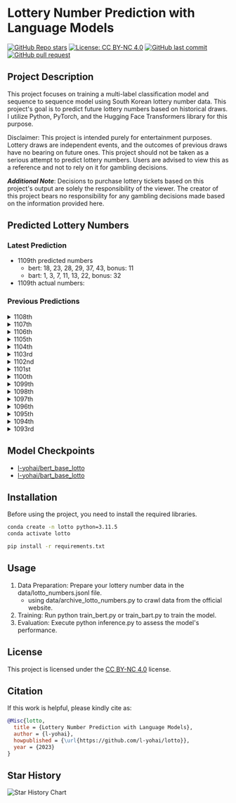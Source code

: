 # Lottery Number Prediction with Language Models

[![GitHub Repo stars](https://img.shields.io/github/stars/l-yohai/lotto?style=social)](https://github.com/l-yohai/lotto/stargazers)
[![License: CC BY-NC 4.0](https://img.shields.io/badge/License-CC_BY--NC_4.0-lightgrey.svg)](https://creativecommons.org/licenses/by-nc/4.0/)
[![GitHub last commit](https://img.shields.io/github/last-commit/l-yohai/lotto)](https://github.com/l-yohai/lotto/commits/main)
[![GitHub pull request](https://img.shields.io/badge/PRs-welcome-blue)](https://github.com/l-yohai/lotto/pulls)


## Project Description
This project focuses on training a multi-label classification model and sequence to sequence model using South Korean lottery number data. This project's goal is to predict future lottery numbers based on historical draws. I utilize Python, PyTorch, and the Hugging Face Transformers library for this purpose.

Disclaimer: This project is intended purely for entertainment purposes. Lottery draws are independent events, and the outcomes of previous draws have no bearing on future ones. This project should not be taken as a serious attempt to predict lottery numbers. Users are advised to view this as a reference and not to rely on it for gambling decisions.

***Additional Note***: Decisions to purchase lottery tickets based on this project's output are solely the responsibility of the viewer. The creator of this project bears no responsibility for any gambling decisions made based on the information provided here.

## Predicted Lottery Numbers

### Latest Prediction

- 1109th predicted numbers
    - bert: 18, 23, 28, 29, 37, 43, bonus: 11
    - bart: 1, 3, 7, 11, 13, 22, bonus: 32
- 1109th actual numbers:

### Previous Predictions

<details>
    <summary>1108th</summary>

- 1108th predicted numbers
    - bert: 12, 18, 21, 22, 30, 45, bonus: 44
    - bart: 1, 3, 11, 14, 17, 28, bonus: 24
- 1108th actual numbers: 7, 19, 26, 37, 39, 44, bonus: 27

</details>

<details>
    <summary>1107th</summary>

- 1107th predicted numbers
    - bert: 7, 11, 25, 28, 33, 43, bonus: 8
    - bart: 1, 2, 4, 11, 14, 32, bonus: 27
- 1107th actual numbers: 6, 14, 30, 31, 40, 41, bonus: 29

</details>

<details>
    <summary>1106th</summary>

- 1106th predicted numbers
    - bert: 11, 18, 23, 28, 29, 43, bonus: 13
    - bart: 1, 3, 13, 18, 29, 35, bonus: 17
- 1106th actual numbers: 1, 3, 4, 29, 42, 45, bonus: 36

</details>

<details>
    <summary>1105th</summary>

- 1105th predicted numbers
    - bert: 18, 26, 27, 29, 38, 43, bonus: 12
    - bart: 1, 2, 3, 8, 19, 25, bonus: 43
- 1105th actual numbers: 6, 16, 34, 37, 39, 40, bonus: 11

</details>

<details>
    <summary>1104th</summary>

- 1104th predicted numbers
    - bert: 13, 18, 28, 29, 42, 43, bonus: 33
    - bart: 4, 7, 11, 13, 16, 32, bonus: 35
- 1104th actual numbers: 1, 7, 21, 30, 35, 38, bonus: 2

</details>

<details>
    <summary>1103rd</summary>

- 1103rd predicted numbers
    - bert: 18, 22, 27, 29, 38, 44, bonus: 43
    - bart: 2, 11, 13, 17, 23, 35, bonus: 38
- 1103rd actual numbers: 10, 12, 29, 31, 40, 44, bonus: 2

</details>

<details>
    <summary>1102nd</summary>

- 1102nd predicted numbers
    - bert: 5, 18, 21, 26, 27, 45, bonus: 24
    - bart: 2, 8, 12, 15, 25, 28, bonus: 17
- 1102nd actual numbers: 13, 14, 22, 26, 37, 38, bonus: 20

</details>

<details>
    <summary>1101st</summary>

- 1101st predicted numbers
    - bert: 6, 18, 23, 27, 35, 45, bonus: 20
    - bart: 4, 7, 13, 18, 23, 31, bonus: 14
- 1101st actual numbers: 6, 7, 13, 28, 36, 42, bonus: 41

</details>

<details>
    <summary>1100th</summary>

- 1100th predicted numbers
    - bert: 12, 16, 18, 19, 28, 43, bonus: 33
    - bart: 2, 4, 13, 17, 18, 24, bonus: 1
- 1100th actual numbers: 17, 26, 29, 30, 31, 43, bonus: 12

</details>

<details>
    <summary>1099th</summary>

- 1099th predicted numbers
    - bert: 18, 19, 34, 36, 42, 43, bonus: 11
    - bart: 2, 7, 12, 17, 21, 44, bonus: 43
- 1099th actual numbers: 3, 20, 28, 38, 40, 43, bonus: 4

</details>

<details>
    <summary>1098th</summary>

- 1098th predicted numbers
    - bert: 11, 12, 18, 20, 21, 45, bonus: 22
    - bart: 1, 2, 10, 14, 20, 43, bonus: 13
- 1098th actual numbers: 12, 16, 21, 24, 41, 43, bonus: 15

</details>

<details>
    <summary>1097th</summary>

- 1097th predicted numbers
    - bert: 2, 7, 10, 19, 33, 36, bonus: 22
    - bart: 2, 4, 12, 14, 18, 26, bonus: 35
- 1097th actual numbers: 14, 33, 34, 35, 37, 40, bonus: 4

</details>

<details>
    <summary>1096th</summary>

- 1096th predicted numbers
    - bert: 11, 19, 33, 36, 41, 45, bonus: 12
    - bart: 2, 4, 12, 14, 23, 34, bonus: 27
- 1096th actual numbers: 1, 12, 16, 19, 23, 43, bonus: 34

</details>

<details>
    <summary>1095th</summary>

- 1095th predicted numbers
    - bert: 11, 12, 18, 19, 24, 45, bonus: 21
    - bart: 4, 8, 17, 18, 22, 24, bonus: 27
- 1095th actual numbers: 8, 14, 28, 29, 34, 40, bonus: 12

</details>

<details>
    <summary>1094th</summary>

- 1094th predicted numbers
    - bert: 12, 18, 19, 33, 36, 42, bonus: 43
    - bart: 5, 12, 17, 18, 23, 26, bonus: 43
- 1094th actual numbers: 6, 7, 15, 22, 26, 40, bonus: 41

</details>

<details>
    <summary>1093rd</summary>

- 1093rd predicted numbers
    - bert: 6, 18, 22, 24, 35, 44, bonus: 45
    - bart: 4, 12, 14, 18, 30, 44, bonus: 21
- 1093rd actual numbers: 10, 17, 22, 30, 35, 43, 44

</details>


## Model Checkpoints

- [l-yohai/bert_base_lotto](https://huggingface.co/l-yohai/bert_base_lotto?text=1093rd+lottery+numbers)
- [l-yohai/bart_base_lotto](https://huggingface.co/l-yohai/bart_base_lotto?text=1093rd+lottery+numbers)


## Installation

Before using the project, you need to install the required libraries.

```bash
conda create -n lotto python=3.11.5
conda activate lotto

pip install -r requirements.txt
```

## Usage

1. Data Preparation: Prepare your lottery number data in the data/lotto_numbers.jsonl file.
    * using data/archive_lotto_numbers.py to crawl data from the official website.
2. Training: Run python train_bert.py or train_bart.py to train the model.
3. Evaluation: Execute python inference.py to assess the model's performance.

## License

This project is licensed under the [CC BY-NC 4.0](https://creativecommons.org/licenses/by-nc/4.0/deed.ko) license.

## Citation

If this work is helpful, please kindly cite as:

```bibtex
@Misc{lotto,
  title = {Lottery Number Prediction with Language Models},
  author = {l-yohai},
  howpublished = {\url{https://github.com/l-yohai/lotto}},
  year = {2023}
}
```

## Star History

![Star History Chart](https://api.star-history.com/svg?repos=l-yohai/lotto&type=Date)
